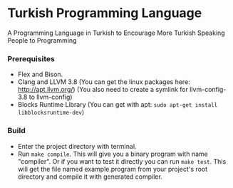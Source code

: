 # Turkish Programming Language
A Programming Language in Turkish to Encourage More Turkish Speaking People to Programming


### Prerequisites
- Flex and Bison.
- Clang and LLVM 3.8 (You can get the linux packages here: http://apt.llvm.org/) (You also need to create a symlink for llvm-config-3.8 to llvm-config)
- Blocks Runtime Library (You can get with apt: `sudo apt-get install libblocksruntime-dev`)

### Build
- Enter the project directory with terminal.
- Run `make compile`. This will give you a binary program with name "compiler". Or if you want to test it directly you can run `make test`. This will get the file named example.program from your project's root directory and compile it with generated compiler.
